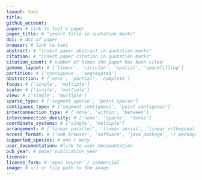 ```yaml
---
layout: tool
title:
github_account:
paper: # link to tool's paper
paper_title: # "insert title in quotation marks"
doi: # doi of paper
browser: # link to tool
abstract: # "insert paper abstract in quotation marks"
citation: # "insert paper citation in quotation marks"
citation_count: # number of times the paper has been cited
genome_layout: # ['linear', 'circular', 'spatial', 'spacefilling']
partition: # ['contiguous', 'segregated']
abstraction: # ['none', 'partial', 'complete']
focus: # ['single', 'multiple']
scale: # ['single', 'multiple']
view: # ['single', 'multiple']
sparse_type: # ['segment sparse', 'point sparse']
contiguous_type: # ['segment contiguous', 'point contiguous']
interconnection_type: # ['none', 'within', 'between']
interconnection_density: # ['none', 'sparse', 'dense']
coordinate_systems: # ['single', 'multiple']
arrangement: # ['linear parallel', 'linear serial', 'linear orthogonal', 'circular parallel', 'circular serial']
access_format: # ['web browser', 'software', 'java package', 'r package']
supported_species: # one / many
user_documentation: #link to user documentation
pub_year: # paper publication year
license:
license_form: # 'open source' / commercial
image: # url or file path to the image
---
```

